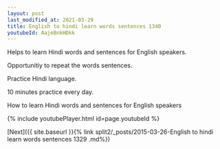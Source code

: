 ```yaml
---
layout: post
last_modified_at: 2021-03-29
title: English to hindi learn words sentences 1340 
youtubeId: AajeBnkHDkk
---
```

 
 
Helps to learn Hindi words and sentences for English speakers.

Opportunitiy to repeat the words sentences. 

Practice Hindi language. 
 
10 minutes practice every day. 
 
How to learn Hindi words and sentences for English speakers 
 
{% include youtubePlayer.html id=page.youtubeId %}
 
 
[Next]({{ site.baseurl }}{% link  split2/_posts/2015-03-26-English to hindi learn words sentences 1329 .md%})
 
